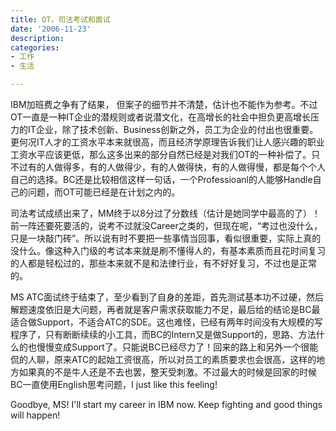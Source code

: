 ```yaml
---
title: OT，司法考试和面试
date: '2006-11-23'
description:
categories:
- 工作
- 生活

---
```

IBM加班费之争有了结果， 但案子的细节并不清楚，估计也不能作为参考。不过OT一直是一种IT企业的潜规则或者说潜文化，在高增长的社会中担负更高增长压力的IT企业，除了技术创新、Business创新之外，员工为企业的付出也很重要。更何况IT人才的工资水平本来就很高，而且经济学原理告诉我们让人感兴趣的职业工资水平应该更低，那么这多出来的部分自然已经是对我们OT的一种补偿了。只不过有的人做得多，有的人做得少，有的人做得快，有的人做得慢，都是每个个人自己的选择。BC还是比较相信这样一句话，一个Professioanl的人能够Handle自己的问题，而OT可能已经是在计划之内的。

司法考试成绩出来了，MM终于以8分过了分数线（估计是她同学中最高的了）！前一阵还要死要活的，说考不过就没Career之类的，但现在呢，“考过也没什么，只是一块敲门砖”。所以说有时不要把一些事情当回事，看似很重要，实际上真的没什么。像这种入门级的考试本来就是刷不懂得人的，有基本素质而且花时间复习的人都是轻松过的，那些本来就不是和法律行业，有不好好复习，不过也是正常的。

MS ATC面试终于结束了，至少看到了自身的差距，首先测试基本功不过硬，然后解题速度依旧是大问题，再者就是客户需求获取能力不足，最后给的结论是BC最适合做Support，不适合ATC的SDE。这也难怪，已经有两年时间没有大规模的写程序了，只有断断续续的小工具，而BC的Intern又是做Support的，思路、方法什么的也慢慢变成Support了。只能说BC已经尽力了！回来的路上和另外一个很能侃的人聊，原来ATC的起始工资很高，所以对员工的素质要求也会很高，这样的地方如果真的不是牛人还是不去也罢，整天受刺激。不过最大的时候是回家的时候BC一直使用English思考问题，I just like this feeling!

Goodbye, MS! I'll start my career in IBM now. Keep fighting and good things will happen!